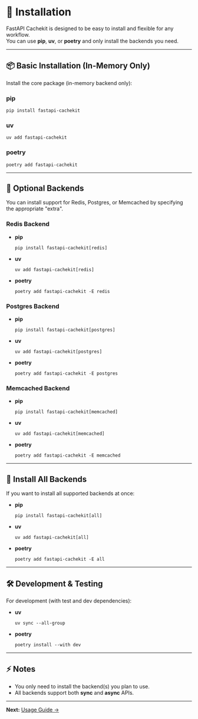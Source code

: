 # 🚀 Installation

FastAPI Cachekit is designed to be easy to install and flexible for any workflow.  
You can use **pip**, **uv**, or **poetry** and only install the backends you need.

---

## 📦 Basic Installation (In-Memory Only)

Install the core package (in-memory backend only):

### **pip**
```
pip install fastapi-cachekit
```

### **uv**
```
uv add fastapi-cachekit
```

### **poetry**
```
poetry add fastapi-cachekit
```

---

## 🔌 Optional Backends

You can install support for Redis, Postgres, or Memcached by specifying the appropriate "extra".

### **Redis Backend**

- **pip**
  ```
  pip install fastapi-cachekit[redis]
  ```
- **uv**
  ```
  uv add fastapi-cachekit[redis]
  ```
- **poetry**
  ```
  poetry add fastapi-cachekit -E redis
  ```

### **Postgres Backend**

- **pip**
  ```
  pip install fastapi-cachekit[postgres]
  ```
- **uv**
  ```
  uv add fastapi-cachekit[postgres]
  ```
- **poetry**
  ```
  poetry add fastapi-cachekit -E postgres
  ```

### **Memcached Backend**

- **pip**
  ```
  pip install fastapi-cachekit[memcached]
  ```
- **uv**
  ```
  uv add fastapi-cachekit[memcached]
  ```
- **poetry**
  ```
  poetry add fastapi-cachekit -E memcached
  ```

---

## 🧩 Install All Backends

If you want to install all supported backends at once:

- **pip**
  ```
  pip install fastapi-cachekit[all]
  ```
- **uv**
  ```
  uv add fastapi-cachekit[all]
  ```
- **poetry**
  ```
  poetry add fastapi-cachekit -E all
  ```

---

## 🛠️ Development & Testing

For development (with test and dev dependencies):

- **uv**
  ```
  uv sync --all-group
  ```
- **poetry**
  ```
  poetry install --with dev
  ```

---

## ⚡️ Notes

- You only need to install the backend(s) you plan to use.
- All backends support both **sync** and **async** APIs.

---

**Next:** [Usage Guide →](usage.md)